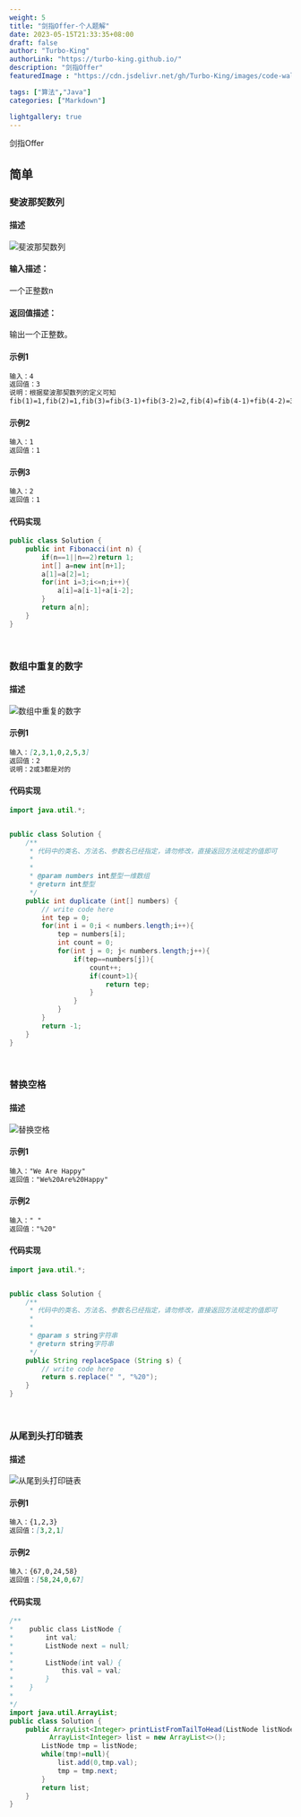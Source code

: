 ```yaml
---
weight: 5
title: "剑指Offer-个人题解"
date: 2023-05-15T21:33:35+08:00
draft: false
author: "Turbo-King"
authorLink: "https://turbo-king.github.io/"
description: "剑指Offer"
featuredImage : "https://cdn.jsdelivr.net/gh/Turbo-King/images/code-wallpaper.jpg"

tags: ["算法","Java"]
categories: ["Markdown"]

lightgallery: true
---
```


剑指Offer

<!--more-->

## 简单

### 斐波那契数列

#### 描述

![斐波那契数列](https://cdn.jsdelivr.net/gh/Turbo-King/images/%E6%88%AA%E5%B1%8F2023-05-15%2021.47.52.png '斐波那契数列')

#### 输入描述：

一个正整数n

#### 返回值描述：

输出一个正整数。

#### 示例1

```markdown
输入：4
返回值：3
说明：根据斐波那契数列的定义可知
fib(1)=1,fib(2)=1,fib(3)=fib(3-1)+fib(3-2)=2,fib(4)=fib(4-1)+fib(4-2)=3，所以答案为3。  
```

#### 示例2

```markdown
输入：1
返回值：1
```

#### 示例3

```markdown
输入：2
返回值：1
```

#### 代码实现

```Java
public class Solution {
    public int Fibonacci(int n) {
        if(n==1||n==2)return 1;
        int[] a=new int[n+1];
        a[1]=a[2]=1;
        for(int i=3;i<=n;i++){
            a[i]=a[i-1]+a[i-2];
        }
        return a[n];
    }
}
```

<br> 

### 数组中重复的数字

#### 描述

![数组中重复的数字](https://cdn.jsdelivr.net/gh/Turbo-King/images/%E6%88%AA%E5%B1%8F2023-05-15%2022.09.23.png "数组中重复的数字")

#### 示例1

```markdown
输入：[2,3,1,0,2,5,3]
返回值：2
说明：2或3都是对的    
```

#### 代码实现

```Java
import java.util.*;


public class Solution {
    /**
     * 代码中的类名、方法名、参数名已经指定，请勿修改，直接返回方法规定的值即可
     *
     * 
     * @param numbers int整型一维数组 
     * @return int整型
     */
    public int duplicate (int[] numbers) {
        // write code here
        int tep = 0;
        for(int i = 0;i < numbers.length;i++){
            tep = numbers[i];
            int count = 0;
            for(int j = 0; j< numbers.length;j++){
                if(tep==numbers[j]){
                    count++;
                    if(count>1){
                        return tep;
                    }
                }
            }
        }
        return -1;
    }
}
```

<br>



### 替换空格

#### 描述

![替换空格](https://cdn.jsdelivr.net/gh/Turbo-King/images/%E6%88%AA%E5%B1%8F2023-05-15%2022.16.06.png "替换空格")

#### 示例1

```markdown
输入："We Are Happy"
返回值："We%20Are%20Happy"
```

#### 示例2

```markdown
输入：" "
返回值："%20"
```

#### 代码实现

```Java
import java.util.*;


public class Solution {
    /**
     * 代码中的类名、方法名、参数名已经指定，请勿修改，直接返回方法规定的值即可
     *
     * 
     * @param s string字符串 
     * @return string字符串
     */
    public String replaceSpace (String s) {
        // write code here
        return s.replace(" ", "%20");
    }
}
```

<br>



### 从尾到头打印链表

#### 描述

![从尾到头打印链表](https://cdn.jsdelivr.net/gh/Turbo-King/images/%E6%88%AA%E5%B1%8F2023-05-15%2022.23.20.png "从尾到头打印链表")

#### 示例1

```markdown
输入：{1,2,3}
返回值：[3,2,1]
```

#### 示例2

```markdown
输入：{67,0,24,58}
返回值：[58,24,0,67]
```

#### 代码实现

```Java
/**
*    public class ListNode {
*        int val;
*        ListNode next = null;
*
*        ListNode(int val) {
*            this.val = val;
*        }
*    }
*
*/
import java.util.ArrayList;
public class Solution {
    public ArrayList<Integer> printListFromTailToHead(ListNode listNode) {
          ArrayList<Integer> list = new ArrayList<>();
        ListNode tmp = listNode;
        while(tmp!=null){
            list.add(0,tmp.val);
            tmp = tmp.next;
        }
        return list;
    }
}
```



